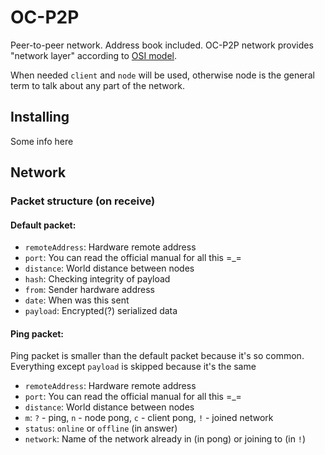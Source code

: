 # OC-P2P

Peer-to-peer network. Address book included. OC-P2P network provides "network layer" according to [OSI model](https://en.wikipedia.org/wiki/OSI_model).

When needed `client` and `node` will be used, otherwise node is the general term to talk about any part of the network.

## Installing

Some info here

## Network

### Packet structure (on receive)

#### Default packet:

- `remoteAddress`: Hardware remote address
- `port`: You can read the official manual for all this =\_=
- `distance`: World distance between nodes
- `hash`: Checking integrity of payload
- `from`: Sender hardware address
- `date`: When was this sent
- `payload`: Encrypted(?) serialized data

#### Ping packet:

Ping packet is smaller than the default packet because it's so common. Everything except `payload` is skipped because it's the same

- `remoteAddress`: Hardware remote address
- `port`: You can read the official manual for all this =\_=
- `distance`: World distance between nodes
- `m`: `?` - ping, `n` - node pong, `c` - client pong, `!` - joined network
- `status`: `online` or `offline` (in answer)
- `network`: Name of the network already in (in pong) or joining to (in `!`)
